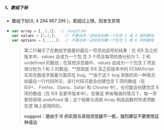 ##### 1、数组下标

- 数组下标[0, 4 294 967 295 )，若超过上限，则发生异常

- ```javascript
  var array = [,,1,2];	// length为4
  var values = [1,2,];    // 不要这样！这样会创建一个包含 2 或 3 项的数组
  var options = [,,,,,];  // 不要这样！这样会创建一个包含 5 或 6 项的数组
  ```

  > 第二行展示了在数组字面量的最后一项添加逗号的结果：在 IE8 及之前版本中，values 会成为一个包 含 3 个项且每项的值分别为 1、2 和 undefined 的数组；在其他浏览器中，values 会成为一个包含 2 项且值分别为 1 和 2 的数组。**原因是 IE8 及之前版本中的 ECMAScript 实现在数组字面量方面存在 bug。**由于这个 bug 导致的另一种情况如最后一行代码所示，该行代码可能会创建包含 5 项的数组（在 IE9+、 Firefox、Opera、Safari 和 Chrome 中），也可能会创建包含 6 项的数组（在 IE8 及更早版本中）。在像这 种省略值的情况下，每一项都将获得 undefined 值；这个结果与调用 Array 构造函数时传递项数在逻 辑上是相同的。
  >
  > **suggest：是由于 IE 的实现与其他浏览器不一致，强烈建议不要使用这种语法**

